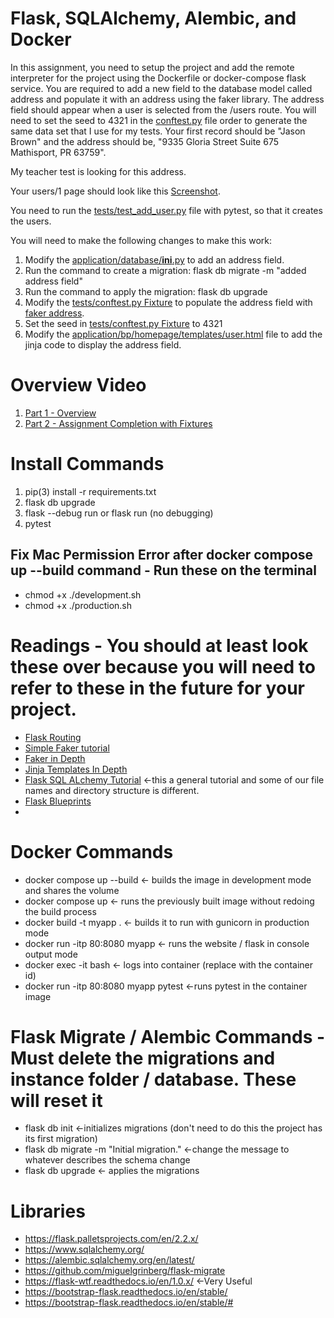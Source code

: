 # Flask, SQLAlchemy, Alembic, and Docker

In this assignment, you need to setup the project and add the remote interpreter for the project using the Dockerfile or
docker-compose flask service. You are required to add a new field to the database model called address and populate it
with an address
using the faker library. The address field should appear when a user is selected from the /users route. You will need to
set the seed to 4321 in the [conftest.py](tests/conftest.py) file order to generate the same data set that I use for my
tests. Your first record should be "Jason Brown" and the address should be, "9335 Gloria Street Suite 675 Mathisport, PR
63759".

My teacher test is looking for this address.

Your users/1 page should look like this [Screenshot](readme_images/address_field_added.png).

You need to run the [tests/test_add_user.py](tests/test_add_user.py) file with pytest, so that it
creates the users.

You will need to make the following changes to make this work:

1. Modify the [application/database/__ini__.py](application/database/__init__.py) to add an address field.
2. Run the command to create a migration: flask db migrate -m "added address field"
3. Run the command to apply the migration: flask db upgrade
4. Modify the [tests/conftest.py Fixture](tests/conftest.py) to populate the address field
   with [faker address](https://faker.readthedocs.io/en/master/providers/faker.providers.address.html).
5. Set the seed in [tests/conftest.py Fixture](tests/conftest.py) to 4321
6. Modify the [application/bp/homepage/templates/user.html](application/bp/authentication/templates/user.html) file to add the
   jinja code to display the address field.

# Overview Video

1. [Part 1 - Overview](https://youtu.be/jUDGkE68Dg0)
2. [Part  2 - Assignment Completion  with Fixtures]()

# Install Commands

1. pip(3) install -r requirements.txt
2. flask db upgrade
3. flask --debug run or flask run (no debugging)
4. pytest

## Fix Mac Permission Error after docker compose up --build  command - Run these on the terminal

* chmod +x ./development.sh
* chmod +x ./production.sh

# Readings - You should at least look these over because you will need to refer to these in the future for your project.

* [Flask Routing](https://hackersandslackers.com/flask-routes)
* [Simple Faker tutorial](https://zetcode.com/python/faker/)
* [Faker in  Depth](https://towardsdatascience.com/faker-library-in-python-an-intriguing-expedient-for-data-scientists-7dd06f953050)
* [Jinja Templates  In Depth](https://realpython.com/primer-on-jinja-templating/)
* [Flask SQL ALchemy Tutorial](https://pythonbasics.org/flask-sqlalchemy/) <-this a general tutorial and some of our
  file names and directory structure is different.
* [Flask Blueprints](https://realpython.com/flask-blueprint/)
*

# Docker Commands

* docker compose up --build <- builds the image in development mode and shares the volume
* docker compose up <- runs the previously built image without redoing the build process
* docker build -t myapp . <- builds it to run with gunicorn in production mode
* docker run -itp 80:8080 myapp <- runs the website / flask in console output mode
* docker exec -it <containerid> bash <- logs into container (replace <containerid> with the container id)
* docker run -itp 80:8080 myapp pytest <-runs pytest in the container image

# Flask Migrate / Alembic Commands - Must delete the migrations and instance folder / database. These will reset it

* flask db init <-initializes migrations (don't need to do this the project has its first migration)
* flask db migrate -m "Initial migration." <-change the message to whatever describes the schema change
* flask db upgrade <- applies the migrations

# Libraries

* https://flask.palletsprojects.com/en/2.2.x/
* https://www.sqlalchemy.org/
* https://alembic.sqlalchemy.org/en/latest/
* https://github.com/miguelgrinberg/flask-migrate
* https://flask-wtf.readthedocs.io/en/1.0.x/  <-Very Useful
* https://bootstrap-flask.readthedocs.io/en/stable/
* https://bootstrap-flask.readthedocs.io/en/stable/#